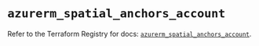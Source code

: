 # `azurerm_spatial_anchors_account`

Refer to the Terraform Registry for docs: [`azurerm_spatial_anchors_account`](https://registry.terraform.io/providers/hashicorp/azurerm/3.96.0/docs/resources/spatial_anchors_account).
